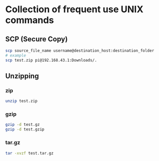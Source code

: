 # Collection of frequent use UNIX commands

## SCP (Secure Copy)
```sh
scp source_file_name username@destination_host:destination_folder
# example
scp test.zip pi@192.168.43.1:Downloads/.
```

## Unzipping

### zip

```sh
unzip test.zip
```

### gzip

```sh
gzip -d test.gz
gzip -d test.gzip
```

### tar.gz

```sh
tar -xvzf test.tar.gz
```